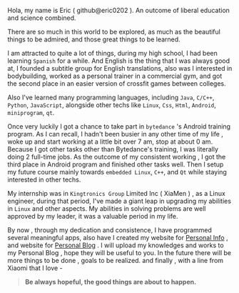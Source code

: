 Hola, my name is Eric ( github@eric0202 ). An outcome of liberal education and science combined.



There are so much in this world to be explored, as much as the beautiful things to be admired, and those great things to be learned.



I am attracted to quite a lot of things, during my high school, I had been learning `Spanish` for a while. And English is the thing that I was always good at, I founded a subtitle group for English translations, also was I interested in bodybuilding, worked as a personal trainer in a commercial gym, and got the second place in an easier version of crossfit games between colleges.

Also I've learned many programming languages, including `Java`, `C/C++`, `Python`, `JavaScript`, alongside other techs like `Linux`, `Css`, `Html`, `Android`, `miniprogram`, `qt`. 

Once very luckily I got a chance to take part in `bytedance` 's Android training program. As I can recall, I hadn't been busier in any other time of my life , woke up and start working at a little bit over 7 am, stop at about 0 am. Because I got other tasks other than Bytedance's training, I was literally doing 2 full-time jobs. As the outcome of my consistent working , I got the third place in Android program and finished other tasks well. Then I setup my future course mainly towards `embedded Linux`, `C++`, and `Qt` while staying interested in other techs.

My internship was in `Kingtronics Group` Limited Inc ( XiaMen ) , as a Linux engineer, during that period, I've made a giant leap in upgrading my abilities in `Linux` and other aspects. My abilities in solving problems are well approved by my leader, it was a valuable period in my life.



By now , through my dedication and consistence, I have programmed several meaningful apps, also have I created my website for [Personal Info](https://eric0202.github.io) , and website for [Personal Blog](https://zeknes.github.io) . I will upload my knowledges and works to my Personal Blog , hope they will be useful to you. In the future there will be more things to be done , goals to be realized. and finally , with a line from Xiaomi that I love -



> **Be always hopeful, the good things are about to happen.**